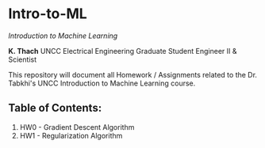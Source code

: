 # Intro-to-ML
*Introduction to Machine Learning*

**K. Thach**
UNCC Electrical Engineering Graduate Student
Engineer II & Scientist 


This repository will document all Homework / Assignments related to the Dr. Tabkhi's UNCC Introduction to Machine Learning course.


## Table of Contents:

1. HW0 - Gradient Descent Algorithm
2. HW1 - Regularization Algorithm




